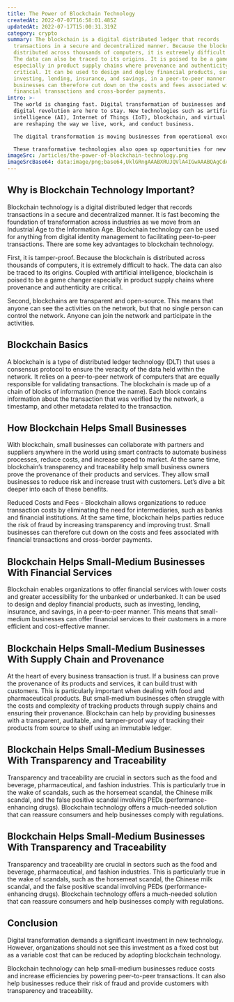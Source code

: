 ```yaml
---
title: The Power of Blockchain Technology
createdAt: 2022-07-07T16:58:01.485Z
updatedAt: 2022-07-17T15:00:31.319Z
category: crypto
summary: The blockchain is a digital distributed ledger that records
  transactions in a secure and decentralized manner. Because the blockchain is
  distributed across thousands of computers, it is extremely difficult to hack.
  The data can also be traced to its origins. It is poised to be a game changer
  especially in product supply chains where provenance and authenticity are
  critical. It can be used to design and deploy financial products, such as
  investing, lending, insurance, and savings, in a peer-to-peer manner. Small
  businesses can therefore cut down on the costs and fees associated with
  financial transactions and cross-border payments.
intro: >-
  The world is changing fast. Digital transformation of businesses and the
  digital revolution are here to stay. New technologies such as artificial
  intelligence (AI), Internet of Things (IoT), blockchain, and virtual reality
  are reshaping the way we live, work, and conduct business.

  The digital transformation is moving businesses from operational excellence to strategic differentiation by integrating new digital technologies that are changing the way we do business in industries like healthcare, retail, logistics, etc. The pace of this change is accelerating with new software platforms fostering innovation — bringing us a world where artificial intelligence, virtual reality, and blockchain are commonplace. 

  These transformative technologies also open up opportunities for new collaborations between individuals and organizations at different scales. They empower people with new ways to directly exchange value between each other without intermediaries — in other words, peer-to-peer transactions. Here’s an overview of how blockchain technology can help you take your organization to the next level.
imageSrc: /articles/the-power-of-blockchain-technology.png
imageSrcBase64: data:image/png;base64,UklGRngAAABXRUJQVlA4IGwAAABQAgCdASoKAAoAAUAmJZACdAYu5bToHR15rwAA4np6DKB3w/lq2+MxpKwHshTidC6h1CkUljTqKn44PMbXkG7s+PniPD4BWWczFn2FELjTPQNvZN7DY4tt9kUGWq6GX+M+8S26g03uOZ7pAAA=
---
```


## Why is Blockchain Technology Important?

Blockchain technology is a digital distributed ledger that records transactions in a secure and decentralized manner. It is fast becoming the foundation of transformation across industries as we move from an Industrial Age to the Information Age. Blockchain technology can be used for anything from digital identity management to facilitating peer-to-peer transactions.
There are some key advantages to blockchain technology.

First, it is tamper-proof. Because the blockchain is distributed across thousands of computers, it is extremely difficult to hack. The data can also be traced to its origins. Coupled with artificial intelligence, blockchain is poised to be a game changer especially in product supply chains where provenance and authenticity are critical.

Second, blockchains are transparent and open-source. This means that anyone can see the activities on the network, but that no single person can control the network. Anyone can join the network and participate in the activities.

## Blockchain Basics

A blockchain is a type of distributed ledger technology (DLT) that uses a consensus protocol to ensure the veracity of the data held within the network. It relies on a peer-to-peer network of computers that are equally responsible for validating transactions.
The blockchain is made up of a chain of blocks of information (hence the name). Each block contains information about the transaction that was verified by the network, a timestamp, and other metadata related to the transaction.

## How Blockchain Helps Small Businesses

With blockchain, small businesses can collaborate with partners and suppliers anywhere in the world using smart contracts to automate business processes, reduce costs, and increase speed to market.
At the same time, blockchain’s transparency and traceability help small business owners prove the provenance of their products and services. They allow small businesses to reduce risk and increase trust with customers.
Let’s dive a bit deeper into each of these benefits.

Reduced Costs and Fees - Blockchain allows organizations to reduce transaction costs by eliminating the need for intermediaries, such as banks and financial institutions. At the same time, blockchain helps parties reduce the risk of fraud by increasing transparency and improving trust.
Small businesses can therefore cut down on the costs and fees associated with financial transactions and cross-border payments.

## Blockchain Helps Small-Medium Businesses With Financial Services

Blockchain enables organizations to offer financial services with lower costs and greater accessibility for the unbanked or underbanked. It can be used to design and deploy financial products, such as investing, lending, insurance, and savings, in a peer-to-peer manner.
This means that small-medium businesses can offer financial services to their customers in a more efficient and cost-effective manner.

## Blockchain Helps Small-Medium Businesses With Supply Chain and Provenance

At the heart of every business transaction is trust. If a business can prove the provenance of its products and services, it can build trust with customers. This is particularly important when dealing with food and pharmaceutical products.
But small-medium businesses often struggle with the costs and complexity of tracking products through supply chains and ensuring their provenance.
Blockchain can help by providing businesses with a transparent, auditable, and tamper-proof way of tracking their products from source to shelf using an immutable ledger.

## Blockchain Helps Small-Medium Businesses With Transparency and Traceability

Transparency and traceability are crucial in sectors such as the food and beverage, pharmaceutical, and fashion industries. This is particularly true in the wake of scandals, such as the horsemeat scandal, the Chinese milk scandal, and the false positive scandal involving PEDs (performance-enhancing drugs).
Blockchain technology offers a much-needed solution that can reassure consumers and help businesses comply with regulations.

## Blockchain Helps Small-Medium Businesses With Transparency and Traceability

Transparency and traceability are crucial in sectors such as the food and beverage, pharmaceutical, and fashion industries. This is particularly true in the wake of scandals, such as the horsemeat scandal, the Chinese milk scandal, and the false positive scandal involving PEDs (performance-enhancing drugs).
Blockchain technology offers a much-needed solution that can reassure consumers and help businesses comply with regulations.

## Conclusion

Digital transformation demands a significant investment in new technology. However, organizations should not see this investment as a fixed cost but as a variable cost that can be reduced by adopting blockchain technology.

Blockchain technology can help small-medium businesses reduce costs and increase efficiencies by powering peer-to-peer transactions. It can also help businesses reduce their risk of fraud and provide customers with transparency and traceability.

